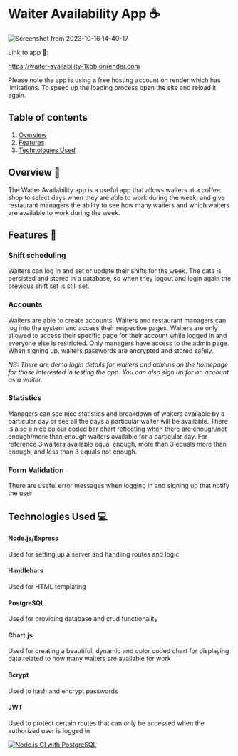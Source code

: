 # Waiter Availability App ☕

![Screenshot from 2023-10-16 14-40-17](https://github.com/Horizyn77/waiter-availability/assets/116552523/c3825b16-821c-4bb7-9df4-0b6bd1100cd2)

Link to app 🔗:  

https://waiter-availability-1kqb.onrender.com

Please note the app is using a free hosting account on render which has limitations. To speed up the loading process open the site and reload it again.

## Table of contents

1. [Overview](#overview)
2. [Features](#features)
3. [Technologies Used](#technologies-used)

## Overview 📝<a name="overview"></a>

The Waiter Availability app is a useful app that allows waiters at a coffee shop to select days when they are able to work during the week, and give restaurant managers the ability to see how many waiters and which waiters are available to work during the week.

## Features 🌟<a name="features"></a>

### Shift scheduling
Waiters can log in and set or update their shifts for the week. The data is persisted and stored in a database, so when they logout and login again the previous shift set is still set.

### Accounts


Waiters are able to create accounts. Waiters and restaurant managers can log into the system and access their respective pages. Waiters are only allowed to access their specific page for their account while logged in and everyone else is restricted. Only managers have access to the admin page. When signing up, waiters passwords are encrypted and stored safely.

*NB: There are demo login details for waiters and admins on the homepage for those interested in testing the app. You can also sign up for an account as a waiter.*

### Statistics

Managers can see nice statistics and breakdown of waiters available by a particular day or see all the days a particular waiter will be available. There is also a nice colour coded bar chart reflecting when there are enough/not enough/more than enough waiters available for a particular day. For reference 3 waiters available equal enough, more than 3 equals more than enough, and less than 3 equals not enough.

### Form Validation

There are useful error messages when logging in and signing up that notify the user

## Technologies Used 💻<a name="technologies-used"></a>

#### Node.js/Express
Used for setting up a server and handling routes and logic  
#### Handlebars  
Used for HTML templating
#### PostgreSQL
Used for providing database and crud functionality
#### Chart.js
Used for creating a beautiful, dynamic and color coded chart for displaying data related to how many waiters are available for work
#### Bcrypt
Used to hash and encrypt passwords
#### JWT
Used to protect certain routes that can only be accessed when the authorized user is logged in

[![Node.js CI with PostgreSQL](https://github.com/Horizyn77/waiter-availability/actions/workflows/node-psql.js.yml/badge.svg)](https://github.com/Horizyn77/waiter-availability/actions/workflows/node-psql.js.yml)
